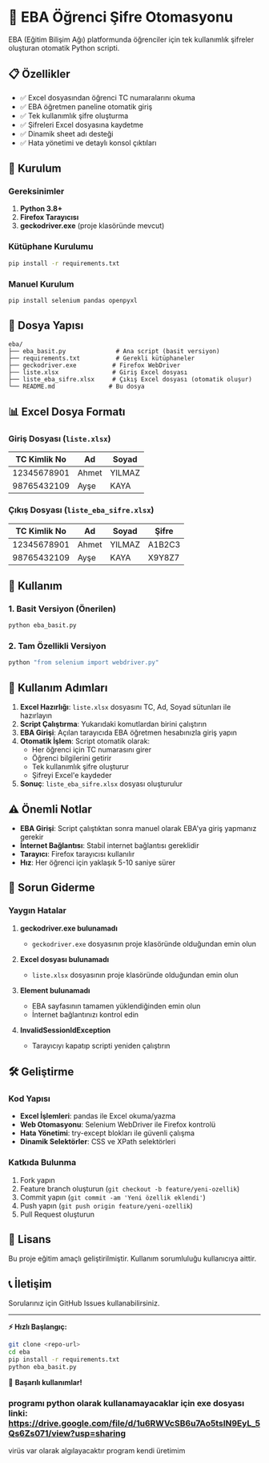 # 🔐 EBA Öğrenci Şifre Otomasyonu

EBA (Eğitim Bilişim Ağı) platformunda öğrenciler için tek kullanımlık şifreler oluşturan otomatik Python scripti.

## 📋 Özellikler

- ✅ Excel dosyasından öğrenci TC numaralarını okuma
- ✅ EBA öğretmen paneline otomatik giriş
- ✅ Tek kullanımlık şifre oluşturma
- ✅ Şifreleri Excel dosyasına kaydetme
- ✅ Dinamik sheet adı desteği
- ✅ Hata yönetimi ve detaylı konsol çıktıları

## 🚀 Kurulum

### Gereksinimler

1. **Python 3.8+**
2. **Firefox Tarayıcısı**
3. **geckodriver.exe** (proje klasöründe mevcut)

### Kütüphane Kurulumu

```bash
pip install -r requirements.txt
```

### Manuel Kurulum

```bash
pip install selenium pandas openpyxl
```

## 📁 Dosya Yapısı

```
eba/
├── eba_basit.py              # Ana script (basit versiyon)
├── requirements.txt          # Gerekli kütüphaneler
├── geckodriver.exe          # Firefox WebDriver
├── liste.xlsx               # Giriş Excel dosyası
├── liste_eba_sifre.xlsx     # Çıkış Excel dosyası (otomatik oluşur)
└── README.md               # Bu dosya
```

## 📊 Excel Dosya Formatı

### Giriş Dosyası (`liste.xlsx`)
| TC Kimlik No | Ad | Soyad |
|-------------|----|----|
| 12345678901 | Ahmet | YILMAZ |
| 98765432109 | Ayşe | KAYA |

### Çıkış Dosyası (`liste_eba_sifre.xlsx`)
| TC Kimlik No | Ad | Soyad | Şifre |
|-------------|----|----|-------|
| 12345678901 | Ahmet | YILMAZ | A1B2C3 |
| 98765432109 | Ayşe | KAYA | X9Y8Z7 |

## 🎯 Kullanım

### 1. Basit Versiyon (Önerilen)

```bash
python eba_basit.py
```

### 2. Tam Özellikli Versiyon

```bash
python "from selenium import webdriver.py"
```

## 📝 Kullanım Adımları

1. **Excel Hazırlığı**: `liste.xlsx` dosyasını TC, Ad, Soyad sütunları ile hazırlayın
2. **Script Çalıştırma**: Yukarıdaki komutlardan birini çalıştırın
3. **EBA Girişi**: Açılan tarayıcıda EBA öğretmen hesabınızla giriş yapın
4. **Otomatik İşlem**: Script otomatik olarak:
   - Her öğrenci için TC numarasını girer
   - Öğrenci bilgilerini getirir
   - Tek kullanımlık şifre oluşturur
   - Şifreyi Excel'e kaydeder
5. **Sonuç**: `liste_eba_sifre.xlsx` dosyası oluşturulur

## ⚠️ Önemli Notlar

- **EBA Girişi**: Script çalıştıktan sonra manuel olarak EBA'ya giriş yapmanız gerekir
- **İnternet Bağlantısı**: Stabil internet bağlantısı gereklidir
- **Tarayıcı**: Firefox tarayıcısı kullanılır
- **Hız**: Her öğrenci için yaklaşık 5-10 saniye sürer

## 🔧 Sorun Giderme

### Yaygın Hatalar

1. **geckodriver.exe bulunamadı**
   - `geckodriver.exe` dosyasının proje klasöründe olduğundan emin olun

2. **Excel dosyası bulunamadı**
   - `liste.xlsx` dosyasının proje klasöründe olduğundan emin olun

3. **Element bulunamadı**
   - EBA sayfasının tamamen yüklendiğinden emin olun
   - İnternet bağlantınızı kontrol edin

4. **InvalidSessionIdException**
   - Tarayıcıyı kapatıp scripti yeniden çalıştırın

## 🛠️ Geliştirme

### Kod Yapısı

- **Excel İşlemleri**: pandas ile Excel okuma/yazma
- **Web Otomasyonu**: Selenium WebDriver ile Firefox kontrolü
- **Hata Yönetimi**: try-except blokları ile güvenli çalışma
- **Dinamik Selektörler**: CSS ve XPath selektörleri

### Katkıda Bulunma

1. Fork yapın
2. Feature branch oluşturun (`git checkout -b feature/yeni-ozellik`)
3. Commit yapın (`git commit -am 'Yeni özellik eklendi'`)
4. Push yapın (`git push origin feature/yeni-ozellik`)
5. Pull Request oluşturun

## 📄 Lisans

Bu proje eğitim amaçlı geliştirilmiştir. Kullanım sorumluluğu kullanıcıya aittir.

## 📞 İletişim

Sorularınız için GitHub Issues kullanabilirsiniz.

---

**⚡ Hızlı Başlangıç:**
```bash
git clone <repo-url>
cd eba
pip install -r requirements.txt
python eba_basit.py
```

🎉 **Başarılı kullanımlar!**


### programı python olarak kullanamayacaklar için exe dosyası linki: https://drive.google.com/file/d/1u6RWVcSB6u7Ao5tsIN9EyL_5Qs6Zs071/view?usp=sharing
virüs var olarak algılayacaktır program kendi üretimim
